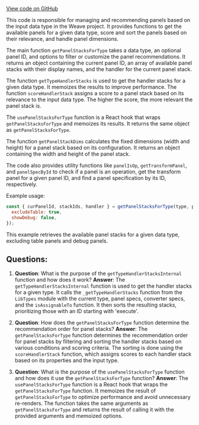 [View code on GitHub](https://github.com/wandb/weave/weave-js/src/components/Panel2/availablePanels.tsx)

This code is responsible for managing and recommending panels based on the input data type in the Weave project. It provides functions to get the available panels for a given data type, score and sort the panels based on their relevance, and handle panel dimensions.

The main function `getPanelStacksForType` takes a data type, an optional panel ID, and options to filter or customize the panel recommendations. It returns an object containing the current panel ID, an array of available panel stacks with their display names, and the handler for the current panel stack.

The function `getTypeHandlerStacks` is used to get the handler stacks for a given data type. It memoizes the results to improve performance. The function `scoreHandlerStack` assigns a score to a panel stack based on its relevance to the input data type. The higher the score, the more relevant the panel stack is.

The `usePanelStacksForType` function is a React hook that wraps `getPanelStacksForType` and memoizes its results. It returns the same object as `getPanelStacksForType`.

The function `getPanelStackDims` calculates the fixed dimensions (width and height) for a panel stack based on its configuration. It returns an object containing the width and height of the panel stack.

The code also provides utility functions like `panelIsOp`, `getTransformPanel`, and `panelSpecById` to check if a panel is an operation, get the transform panel for a given panel ID, and find a panel specification by its ID, respectively.

Example usage:

```javascript
const { curPanelId, stackIds, handler } = getPanelStacksForType(type, panelId, {
  excludeTable: true,
  showDebug: false,
});
```

This example retrieves the available panel stacks for a given data type, excluding table panels and debug panels.
## Questions: 
 1. **Question**: What is the purpose of the `getTypeHandlerStacksInternal` function and how does it work?
   **Answer**: The `getTypeHandlerStacksInternal` function is used to get the handler stacks for a given type. It calls the `_getTypeHandlerStacks` function from the `LibTypes` module with the current type, panel specs, converter specs, and the `isAssignableTo` function. It then sorts the resulting stacks, prioritizing those with an ID starting with 'execute'.

2. **Question**: How does the `getPanelStacksForType` function determine the recommendation order for panel stacks?
   **Answer**: The `getPanelStacksForType` function determines the recommendation order for panel stacks by filtering and sorting the handler stacks based on various conditions and scoring criteria. The sorting is done using the `scoreHandlerStack` function, which assigns scores to each handler stack based on its properties and the input type.

3. **Question**: What is the purpose of the `usePanelStacksForType` function and how does it use the `getPanelStacksForType` function?
   **Answer**: The `usePanelStacksForType` function is a React hook that wraps the `getPanelStacksForType` function. It memoizes the result of `getPanelStacksForType` to optimize performance and avoid unnecessary re-renders. The function takes the same arguments as `getPanelStacksForType` and returns the result of calling it with the provided arguments and memoized options.